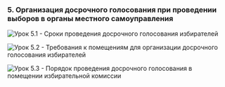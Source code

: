 ### 5. Организация досрочного голосования при проведении выборов в органы местного самоуправления

![ [Урок 5.1 - Сроки проведения досрочного голосования избирателей ](#lesson-2.05.1) ](./2.05.1.png)

![ [Урок 5.2 - Требования к помещениям для организации досрочного голосования избирателей ](#lesson-2.05.2) ](./2.05.2.png)

![ [Урок 5.3 - Порядок проведения досрочного голосования в помещении избирательной комиссии ](#lesson-2.05.3) ](./2.05.3.png)
